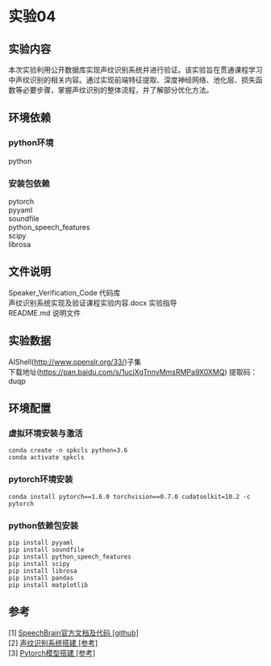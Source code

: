 # 实验04
## 实验内容
本次实验利用公开数据库实现声纹识别系统并进行验证。该实验旨在贯通课程学习中声纹识别的相关内容。通过实现前端特征提取、深度神经网络、池化层、损失函数等必要步骤，掌握声纹识别的整体流程，并了解部分优化方法。
## 环境依赖
### python环境
python
### 安装包依赖
pytorch  
pyyaml  
soundfile  
python_speech_features  
scipy  
librosa  
## 文件说明
Speaker_Verification_Code 代码库  
声纹识别系统实现及验证课程实验内容.docx 实验指导  
README.md 说明文件
## 实验数据
AIShell(http://www.openslr.org/33/)子集  
下载地址(https://pan.baidu.com/s/1ucjXgTnnvMmsRMPa9X0XMQ) 提取码：duqp
## 环境配置
### 虚拟环境安装与激活
```
conda create -n spkcls python=3.6
conda activate spkcls
```
### pytorch环境安装
```
conda install pytorch==1.6.0 torchvision==0.7.0 cudatoolkit=10.2 -c pytorch
```
### python依赖包安装
```
pip install pyyaml
pip install soundfile
pip install python_speech_features
pip install scipy
pip install librosa
pip install pandas
pip install matplotlib
```

## 参考
[1] [SpeechBrain官方文档及代码 [github]](https://github.com/speechbrain/speechbrain)  
[2] [声纹识别系统搭建 [参考]](https://github.com/zengchang233/asv_beginner/tree/master)  
[3] [Pytorch模型搭建 [参考]](https://pytorch.org/tutorials/beginner/blitz/neural_networks_tutorial.html#sphx-glr-beginner-blitz-neural-networks-tutorial-py)  